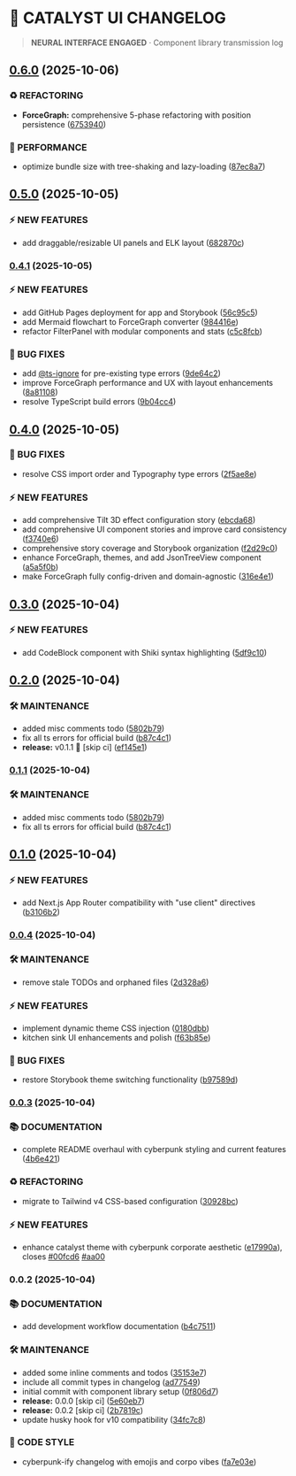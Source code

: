 # 🔮 CATALYST UI CHANGELOG

> **NEURAL INTERFACE ENGAGED** · Component library transmission log


## [0.6.0](https://github.com/TheBranchDriftCatalyst/catalyst-ui/compare/v0.5.0...v0.6.0) (2025-10-06)


### ♻️  REFACTORING

* **ForceGraph:** comprehensive 5-phase refactoring with position persistence ([6753940](https://github.com/TheBranchDriftCatalyst/catalyst-ui/commit/675394095c8e24220be11a9764bf43a47e3186bf))


### 🚀 PERFORMANCE

* optimize bundle size with tree-shaking and lazy-loading ([87ec8a7](https://github.com/TheBranchDriftCatalyst/catalyst-ui/commit/87ec8a74e516792209f5ec1d6556e4f5153e4471))

## [0.5.0](https://github.com/TheBranchDriftCatalyst/catalyst-ui/compare/v0.4.1...v0.5.0) (2025-10-05)


### ⚡ NEW FEATURES

* add draggable/resizable UI panels and ELK layout ([682870c](https://github.com/TheBranchDriftCatalyst/catalyst-ui/commit/682870c4c67542210de299a6b2f6e91390b4dfd3))

### [0.4.1](https://github.com/TheBranchDriftCatalyst/catalyst-ui/compare/v0.4.0...v0.4.1) (2025-10-05)


### ⚡ NEW FEATURES

* add GitHub Pages deployment for app and Storybook ([56c95c5](https://github.com/TheBranchDriftCatalyst/catalyst-ui/commit/56c95c581615413a543fec0563ed1286cbcb1ee7))
* add Mermaid flowchart to ForceGraph converter ([984416e](https://github.com/TheBranchDriftCatalyst/catalyst-ui/commit/984416e4f2bfce9cd6406378c32f734d55f64251))
* refactor FilterPanel with modular components and stats ([c5c8fcb](https://github.com/TheBranchDriftCatalyst/catalyst-ui/commit/c5c8fcbd1e6719ecf787696d3dd2a15a4b41ecbd))


### 🔧 BUG FIXES

* add [@ts-ignore](https://github.com/ts-ignore) for pre-existing type errors ([9de64c2](https://github.com/TheBranchDriftCatalyst/catalyst-ui/commit/9de64c29da954457504c57fe6f8db7a924da6573))
* improve ForceGraph performance and UX with layout enhancements ([8a81108](https://github.com/TheBranchDriftCatalyst/catalyst-ui/commit/8a811085cc135efbffea32bc91fb40498c3ab252))
* resolve TypeScript build errors ([9b04cc4](https://github.com/TheBranchDriftCatalyst/catalyst-ui/commit/9b04cc4c5c10cde390dedfdd8d63666a55d834b0))

## [0.4.0](https://github.com/TheBranchDriftCatalyst/catalyst-ui/compare/v0.3.0...v0.4.0) (2025-10-05)


### 🔧 BUG FIXES

* resolve CSS import order and Typography type errors ([2f5ae8e](https://github.com/TheBranchDriftCatalyst/catalyst-ui/commit/2f5ae8e9dc7c43a62961bb1dcdd51eaafa587c99))


### ⚡ NEW FEATURES

* add comprehensive Tilt 3D effect configuration story ([ebcda68](https://github.com/TheBranchDriftCatalyst/catalyst-ui/commit/ebcda687a640d478bf587ad96d4c34d2c81b7831))
* add comprehensive UI component stories and improve card consistency ([f3740e6](https://github.com/TheBranchDriftCatalyst/catalyst-ui/commit/f3740e6f7c67d40d3b1db4d3e4080a8fe82e1c81))
* comprehensive story coverage and Storybook organization ([f2d29c0](https://github.com/TheBranchDriftCatalyst/catalyst-ui/commit/f2d29c03a1c4f392bc9ea4e38ee045ebb9a05f52))
* enhance ForceGraph, themes, and add JsonTreeView component ([a5a5f0b](https://github.com/TheBranchDriftCatalyst/catalyst-ui/commit/a5a5f0b86bc1ad23e0228d453aacc55adc802bc4))
* make ForceGraph fully config-driven and domain-agnostic ([316e4e1](https://github.com/TheBranchDriftCatalyst/catalyst-ui/commit/316e4e15a3c9d4ecf25ff047061d8073f55aa9fe))

## [0.3.0](https://github.com/TheBranchDriftCatalyst/catalyst-ui/compare/v0.2.0...v0.3.0) (2025-10-04)


### ⚡ NEW FEATURES

* add CodeBlock component with Shiki syntax highlighting ([5df9c10](https://github.com/TheBranchDriftCatalyst/catalyst-ui/commit/5df9c1098e40fd30e6f5ad1434cce5b6af68cc5d))

## [0.2.0](https://github.com/TheBranchDriftCatalyst/catalyst-ui/compare/v0.1.0...v0.2.0) (2025-10-04)


### 🛠️  MAINTENANCE

* added misc comments todo ([5802b79](https://github.com/TheBranchDriftCatalyst/catalyst-ui/commit/5802b792f029f0c0a03e0da43e88cb700b2e2e60))
* fix all ts errors for official build ([b87c4c1](https://github.com/TheBranchDriftCatalyst/catalyst-ui/commit/b87c4c18db554e1aa3463617f5c8ac18e5d9bdd7))
* **release:** v0.1.1 🎉 [skip ci] ([ef145e1](https://github.com/TheBranchDriftCatalyst/catalyst-ui/commit/ef145e1ae9eb9cf207285d30b82fc31ff7519eda))

### [0.1.1](https://github.com/TheBranchDriftCatalyst/catalyst-ui/compare/v0.1.0...v0.1.1) (2025-10-04)


### 🛠️  MAINTENANCE

* added misc comments todo ([5802b79](https://github.com/TheBranchDriftCatalyst/catalyst-ui/commit/5802b792f029f0c0a03e0da43e88cb700b2e2e60))
* fix all ts errors for official build ([b87c4c1](https://github.com/TheBranchDriftCatalyst/catalyst-ui/commit/b87c4c18db554e1aa3463617f5c8ac18e5d9bdd7))

## [0.1.0](https://github.com/TheBranchDriftCatalyst/catalyst-ui/compare/v0.0.4...v0.1.0) (2025-10-04)


### ⚡ NEW FEATURES

* add Next.js App Router compatibility with "use client" directives ([b3106b2](https://github.com/TheBranchDriftCatalyst/catalyst-ui/commit/b3106b21bfd4815e96794f2fde3be29102b2f04b))

### [0.0.4](https://github.com/TheBranchDriftCatalyst/catalyst-ui/compare/v0.0.3...v0.0.4) (2025-10-04)


### 🛠️  MAINTENANCE

* remove stale TODOs and orphaned files ([2d328a6](https://github.com/TheBranchDriftCatalyst/catalyst-ui/commit/2d328a6393f8d9d3caf49162d97927b876f4b7cd))


### ⚡ NEW FEATURES

* implement dynamic theme CSS injection ([0180dbb](https://github.com/TheBranchDriftCatalyst/catalyst-ui/commit/0180dbb999ebaed787a4c244a43852760fbc46b3))
* kitchen sink UI enhancements and polish ([f63b85e](https://github.com/TheBranchDriftCatalyst/catalyst-ui/commit/f63b85e767868d05c664196463983ae43243aad1))


### 🔧 BUG FIXES

* restore Storybook theme switching functionality ([b97589d](https://github.com/TheBranchDriftCatalyst/catalyst-ui/commit/b97589dfb78906abe15e534361c727ba09bb1556))

### [0.0.3](https://github.com/TheBranchDriftCatalyst/catalyst-ui/compare/v0.0.2...v0.0.3) (2025-10-04)


### 📚 DOCUMENTATION

* complete README overhaul with cyberpunk styling and current features ([4b6e421](https://github.com/TheBranchDriftCatalyst/catalyst-ui/commit/4b6e4212da329e678ea455d268d48642c8da589b))


### ♻️  REFACTORING

* migrate to Tailwind v4 CSS-based configuration ([30928bc](https://github.com/TheBranchDriftCatalyst/catalyst-ui/commit/30928bc1ec9bb48995beb14cad5602b33f40e9bf))


### ⚡ NEW FEATURES

* enhance catalyst theme with cyberpunk corporate aesthetic ([e17990a](https://github.com/TheBranchDriftCatalyst/catalyst-ui/commit/e17990ad75c967cdb3e5669ade068dccbbdfd9ea)), closes [#00fcd6](https://github.com/TheBranchDriftCatalyst/catalyst-ui/issues/00fcd6) [#aa00](https://github.com/TheBranchDriftCatalyst/catalyst-ui/issues/aa00)

### 0.0.2 (2025-10-04)


### 📚 DOCUMENTATION

* add development workflow documentation ([b4c7511](https://github.com/TheBranchDriftCatalyst/catalyst-ui/commit/b4c7511fd5e291d25cfed5c2d94a687dd959c53f))


### 🛠️  MAINTENANCE

* added some inline comments and todos ([35153e7](https://github.com/TheBranchDriftCatalyst/catalyst-ui/commit/35153e760a350971206b7286abc3455f229e17be))
* include all commit types in changelog ([ad77549](https://github.com/TheBranchDriftCatalyst/catalyst-ui/commit/ad7754949b14b1fbfac7f9f2d2961742241295eb))
* initial commit with component library setup ([0f806d7](https://github.com/TheBranchDriftCatalyst/catalyst-ui/commit/0f806d73f5e774d77974424cc3290ff0003df1f2))
* **release:** 0.0.0 [skip ci] ([5e60eb7](https://github.com/TheBranchDriftCatalyst/catalyst-ui/commit/5e60eb7063c79e16432790f70e3b10f8f4870a80))
* **release:** 0.0.2 [skip ci] ([2b7819c](https://github.com/TheBranchDriftCatalyst/catalyst-ui/commit/2b7819c03d2ac4beb4d03134153944ad162d0f8f))
* update husky hook for v10 compatibility ([34fc7c8](https://github.com/TheBranchDriftCatalyst/catalyst-ui/commit/34fc7c80e57db6a6d64c42a65607a87742a2253e))


### 💎 CODE STYLE

* cyberpunk-ify changelog with emojis and corpo vibes ([fa7e03e](https://github.com/TheBranchDriftCatalyst/catalyst-ui/commit/fa7e03ee4fefc756845b76e2c15e0fab8d097939))
